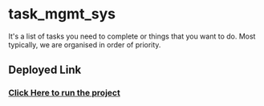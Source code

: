 # task_mgmt_sys
It's a list of tasks you need to complete or things that you want to do. Most typically, we are organised in order of priority. 
## Deployed Link
  ### [Click Here to run the project](https://task-management-system-5063b.web.app/task-mgmt-sys)
